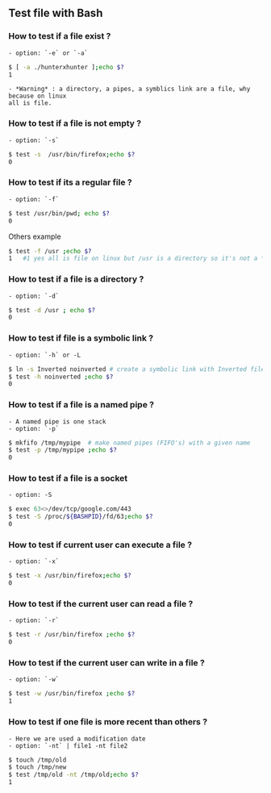 ## Test file with Bash

### How to test if a file exist ?
	- option: `-e` or `-a`
```bash
$ [ -a ./hunterxhunter ];echo $? 
1 
```
	- *Warning* : a directory, a pipes, a symblics link are a file, why because on linux
	all is file.

### How to test if a file is not empty ?
	- option: `-s`

```bash
$ test -s  /usr/bin/firefox;echo $?
0
```

### How to test if its a regular file ?
	- option: `-f` 

```bash
$ test /usr/bin/pwd; echo $?
0
```
Others example

```bash
$ test -f /usr ;echo $?
1 	#1 yes all is file on linux but /usr is a directory so it's not a *regular file*
```

### How to test if a file is a directory ?

	- option: `-d`

```bash
$ test -d /usr ; echo $?
0
```

### How to test if file is a symbolic link ?

	- option: `-h` or -L

```bash
$ ln -s Inverted noinverted # create a symbolic link with Inverted file (inverted file was already exist)
$ test -h noinverted ;echo $?
0
```

### How to test if a file is a named pipe ?
	- A named pipe is one stack
	- option: `-p`

```bash
$ mkfifo /tmp/mypipe  # make named pipes (FIFO's) with a given name
$ test -p /tmp/mypipe ;echo $?
0
```

### How to test if a file is a socket

	- option: -S
```bash
$ exec 63<>/dev/tcp/google.com/443
$ test -S /proc/${BASHPID}/fd/63;echo $?
0
```
### How to test if current user can execute a file ?

	- option: `-x`

```bash
$ test -x /usr/bin/firefox;echo $?
0
```

### How to test if the current user can read a file ?

	- option: `-r`
```bash
$ test -r /usr/bin/firefox ;echo $?
0
``` 

### How to test if the current user can write in a file ?

	- option: `-w`
```bash
$ test -w /usr/bin/firefox ;echo $?
1
```


### How to test if one file is more recent than others ?

	- Here we are used a modification date
	- option: `-nt` | file1 -nt file2


```bash
$ touch /tmp/old
$ touch /tmp/new
$ test /tmp/old -nt /tmp/old;echo $?
1
```



